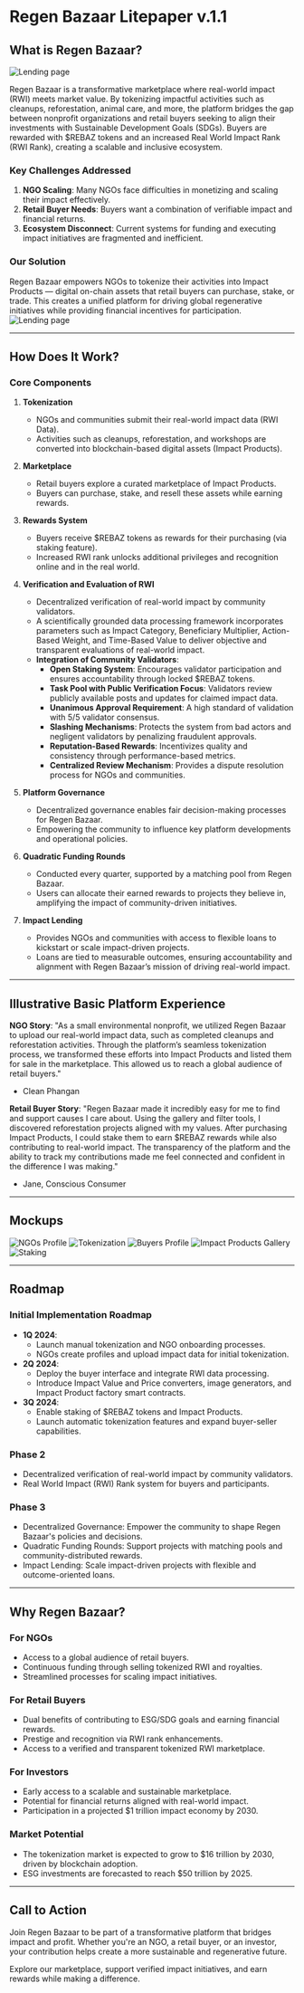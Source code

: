 # Regen Bazaar Litepaper v.1.1

## What is Regen Bazaar?
![Lending page](https://turquoise-obvious-guanaco-391.mypinata.cloud/ipfs/bafybeigsuuox2ncs5orcpfnsnql6immhqho2ltrgycturjw2g4zbnge66u/image_2025-01-23_11-02-50.png)

Regen Bazaar is a transformative marketplace where real-world impact (RWI) meets market value. By tokenizing impactful activities such as cleanups, reforestation, animal care, and more, the platform bridges the gap between nonprofit organizations and retail buyers seeking to align their investments with Sustainable Development Goals (SDGs). Buyers are rewarded with $REBAZ tokens and an increased Real World Impact Rank (RWI Rank), creating a scalable and inclusive ecosystem.

### Key Challenges Addressed

1. **NGO Scaling**: Many NGOs face difficulties in monetizing and scaling their impact effectively.
2. **Retail Buyer Needs**: Buyers want a combination of verifiable impact and financial returns.
3. **Ecosystem Disconnect**: Current systems for funding and executing impact initiatives are fragmented and inefficient.

### Our Solution

Regen Bazaar empowers NGOs to tokenize their activities into Impact Products — digital on-chain assets that retail buyers can purchase, stake, or trade. This creates a unified platform for driving global regenerative initiatives while providing financial incentives for participation.
![Lending page](https://turquoise-obvious-guanaco-391.mypinata.cloud/ipfs/bafybeigsuuox2ncs5orcpfnsnql6immhqho2ltrgycturjw2g4zbnge66u/image_2025-01-23_11-02-51.png)

---

## How Does It Work?

### Core Components

1. **Tokenization**
   - NGOs and communities submit their real-world impact data (RWI Data).
   - Activities such as cleanups, reforestation, and workshops are converted into blockchain-based digital assets (Impact Products).

2. **Marketplace**
   - Retail buyers explore a curated marketplace of Impact Products.
   - Buyers can purchase, stake, and resell these assets while earning rewards.

3. **Rewards System**
   - Buyers receive $REBAZ tokens as rewards for their purchasing (via staking feature).
   - Increased RWI rank unlocks additional privileges and recognition online and in the real world.

4. **Verification and Evaluation of RWI**
   - Decentralized verification of real-world impact by community validators.
   - A scientifically grounded data processing framework incorporates parameters such as Impact Category, Beneficiary Multiplier, Action-Based Weight, and Time-Based Value to deliver objective and transparent evaluations of real-world impact.
   - **Integration of Community Validators**:
     - **Open Staking System**: Encourages validator participation and ensures accountability through locked $REBAZ tokens.
     - **Task Pool with Public Verification Focus**: Validators review publicly available posts and updates for claimed impact data.
     - **Unanimous Approval Requirement**: A high standard of validation with 5/5 validator consensus.
     - **Slashing Mechanisms**: Protects the system from bad actors and negligent validators by penalizing fraudulent approvals.
     - **Reputation-Based Rewards**: Incentivizes quality and consistency through performance-based metrics.
     - **Centralized Review Mechanism**: Provides a dispute resolution process for NGOs and communities.

5. **Platform Governance**
   - Decentralized governance enables fair decision-making processes for Regen Bazaar.
   - Empowering the community to influence key platform developments and operational policies.

6. **Quadratic Funding Rounds**
   - Conducted every quarter, supported by a matching pool from Regen Bazaar.
   - Users can allocate their earned rewards to projects they believe in, amplifying the impact of community-driven initiatives.

7. **Impact Lending**
   - Provides NGOs and communities with access to flexible loans to kickstart or scale impact-driven projects.
   - Loans are tied to measurable outcomes, ensuring accountability and alignment with Regen Bazaar’s mission of driving real-world impact.

---

## Illustrative Basic Platform Experience

**NGO Story**: 
"As a small environmental nonprofit, we utilized Regen Bazaar to upload our real-world impact data, such as completed cleanups and reforestation activities. Through the platform’s seamless tokenization process, we transformed these efforts into Impact Products and listed them for sale in the marketplace. This allowed us to reach a global audience of retail buyers."
- Clean Phangan

**Retail Buyer Story**: 
"Regen Bazaar made it incredibly easy for me to find and support causes I care about. Using the gallery and filter tools, I discovered reforestation projects aligned with my values. After purchasing Impact Products, I could stake them to earn $REBAZ rewards while also contributing to real-world impact. The transparency of the platform and the ability to track my contributions made me feel connected and confident in the difference I was making."
- Jane, Conscious Consumer

---
## Mockups
![NGOs Profile](https://turquoise-obvious-guanaco-391.mypinata.cloud/ipfs/bafybeigsuuox2ncs5orcpfnsnql6immhqho2ltrgycturjw2g4zbnge66u/Frame%2012.png)
![Tokenization](https://turquoise-obvious-guanaco-391.mypinata.cloud/ipfs/bafybeigsuuox2ncs5orcpfnsnql6immhqho2ltrgycturjw2g4zbnge66u/Frame%209.png)
![Buyers Profile](https://turquoise-obvious-guanaco-391.mypinata.cloud/ipfs/bafybeigsuuox2ncs5orcpfnsnql6immhqho2ltrgycturjw2g4zbnge66u/Frame%2011.png)
![Impact Products Gallery](https://turquoise-obvious-guanaco-391.mypinata.cloud/ipfs/bafybeigsuuox2ncs5orcpfnsnql6immhqho2ltrgycturjw2g4zbnge66u/Frame%2010.png)
![Staking](https://turquoise-obvious-guanaco-391.mypinata.cloud/ipfs/bafybeigsuuox2ncs5orcpfnsnql6immhqho2ltrgycturjw2g4zbnge66u/Frame%207.png)

---

## Roadmap

### Initial Implementation Roadmap
- **1Q 2024**:
  - Launch manual tokenization and NGO onboarding processes.
  - NGOs create profiles and upload impact data for initial tokenization.
- **2Q 2024**:
  - Deploy the buyer interface and integrate RWI data processing.
  - Introduce Impact Value and Price converters, image generators, and Impact Product factory smart contracts.
- **3Q 2024**:
  - Enable staking of $REBAZ tokens and Impact Products.
  - Launch automatic tokenization features and expand buyer-seller capabilities.

### Phase 2
- Decentralized verification of real-world impact by community validators.
- Real World Impact (RWI) Rank system for buyers and participants.

### Phase 3
- Decentralized Governance: Empower the community to shape Regen Bazaar's policies and decisions.
- Quadratic Funding Rounds: Support projects with matching pools and community-distributed rewards.
- Impact Lending: Scale impact-driven projects with flexible and outcome-oriented loans.

---

## Why Regen Bazaar?

### For NGOs
- Access to a global audience of retail buyers.
- Continuous funding through selling tokenized RWI and royalties.
- Streamlined processes for scaling impact initiatives.

### For Retail Buyers
- Dual benefits of contributing to ESG/SDG goals and earning financial rewards.
- Prestige and recognition via RWI rank enhancements.
- Access to a verified and transparent tokenized RWI marketplace.

### For Investors
- Early access to a scalable and sustainable marketplace.
- Potential for financial returns aligned with real-world impact.
- Participation in a projected $1 trillion impact economy by 2030.

### Market Potential
- The tokenization market is expected to grow to $16 trillion by 2030, driven by blockchain adoption.
- ESG investments are forecasted to reach $50 trillion by 2025.

---

## Call to Action

Join Regen Bazaar to be part of a transformative platform that bridges impact and profit. Whether you're an NGO, a retail buyer, or an investor, your contribution helps create a more sustainable and regenerative future.

Explore our marketplace, support verified impact initiatives, and earn rewards while making a difference.
